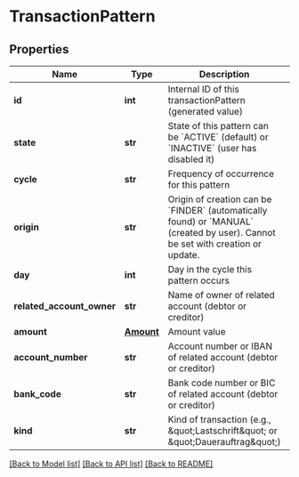 # TransactionPattern

## Properties
Name | Type | Description | Notes
------------ | ------------- | ------------- | -------------
**id** | **int** | Internal ID of this transactionPattern (generated value) | [optional] 
**state** | **str** | State of this pattern  can be &#x60;ACTIVE&#x60; (default) or &#x60;INACTIVE&#x60; (user has disabled it) | 
**cycle** | **str** | Frequency of occurrence for this pattern | 
**origin** | **str** | Origin of creation can be &#x60;FINDER&#x60; (automatically found) or &#x60;MANUAL&#x60; (created by user). Cannot be set with creation or update. | [optional] 
**day** | **int** | Day in the cycle this pattern occurs | 
**related_account_owner** | **str** | Name of owner of related account (debtor or creditor) | 
**amount** | [**Amount**](Amount.md) | Amount value | 
**account_number** | **str** | Account number or IBAN of related account (debtor or creditor) | 
**bank_code** | **str** | Bank code number or BIC of related account (debtor or creditor) | 
**kind** | **str** | Kind of transaction (e.g., \&quot;Lastschrift\&quot; or \&quot;Dauerauftrag\&quot;) | [optional] 

[[Back to Model list]](../README.md#documentation-for-models) [[Back to API list]](../README.md#documentation-for-api-endpoints) [[Back to README]](../README.md)


